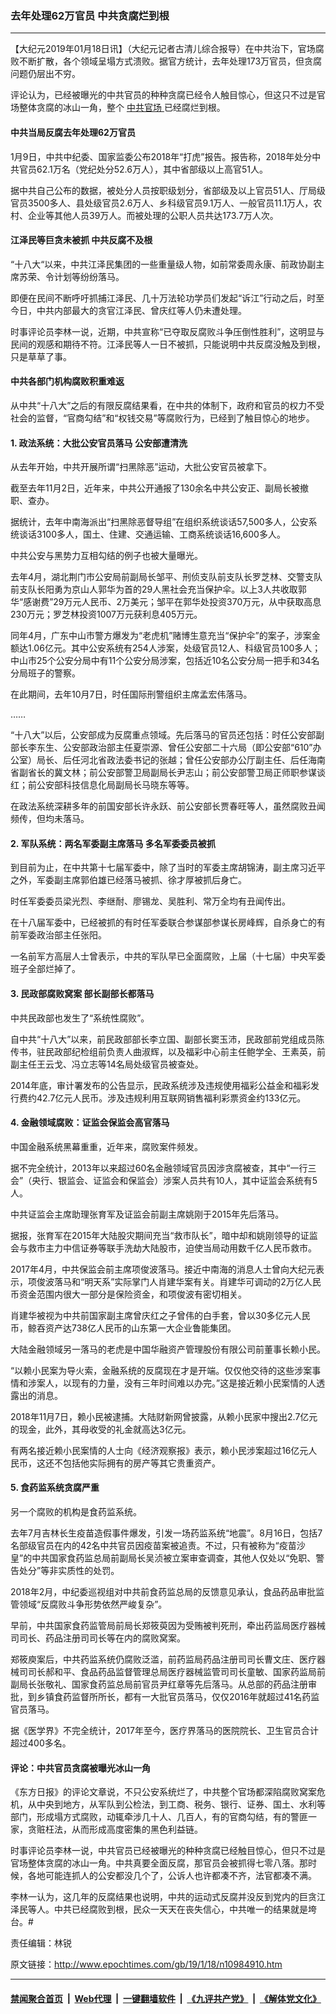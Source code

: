 ### 去年处理62万官员 中共贪腐烂到根
------------------------

<p>
 【大纪元2019年01月18日讯】（大纪元记者古清儿综合报导）在中共治下，官场腐败不断扩散，各个领域呈塌方式溃败。据官方统计，去年处理173万官员，但贪腐问题仍层出不穷。
</p>
<p>
 评论认为，已经被曝光的中共官员的种种贪腐已经令人触目惊心，但这只不过是官场整体贪腐的冰山一角，整个
 <a href="http://www.epochtimes.com/gb/tag/%E4%B8%AD%E5%85%B1%E5%AE%98%E5%9C%BA.html">
  中共官场
 </a>
 已经腐烂到根。
</p>
<h4>
 中共当局反腐去年处理62万官员
</h4>
<p>
 1月9日，中共中纪委、国家监委公布2018年“打虎”报告。报告称，2018年处分中共官员62.1万名（党纪处分52.6万人），其中省部级以上高官51人。
</p>
<p>
 据中共自己公布的数据，被处分人员按职级划分，省部级及以上官员51人、厅局级官员3500多人、县处级官员2.6万人、乡科级官员9.1万人、一般官员11.1万人，农村、企业等其他人员39万人。而被处理的公职人员共达173.7万人次。
</p>
<h4>
 江泽民等巨贪未被抓 中共反腐不及根
</h4>
<p>
 “十八大“以来，中共江泽民集团的一些重量级人物，如前常委周永康、前政协副主席苏荣、令计划等纷纷落马。
</p>
<p>
 即便在民间不断呼吁抓捕江泽民、几十万法轮功学员们发起“诉江”行动之后，时至今日，中共内部最大的贪官江泽民、曾庆红等人仍未遭处理。
</p>
<p>
 时事评论员李林一说，近期，中共宣称“已夺取反腐败斗争压倒性胜利”，这明显与民间的观感和期待不符。江泽民等人一日不被抓，只能说明中共反腐没触及到根，只是草草了事。
</p>
<h4>
 中共各部门机构腐败积重难返
</h4>
<p>
 从中共“十八大”之后的有限反腐结果看，在中共的体制下，政府和官员的权力不受社会的监督，“官商勾结”和“权钱交易”等腐败行为，已经到了触目惊心的地步。
</p>
<h4>
 1. 政法系统：大批公安官员落马 公安部遭清洗
</h4>
<p>
 从去年开始，中共开展所谓“扫黑除恶”运动，大批公安官员被拿下。
</p>
<p>
 截至去年11月2日，近年来，中共公开通报了130余名中共公安正、副局长被撤职、查办。
</p>
<p>
 据统计，去年中南海派出“扫黑除恶督导组”在组织系统谈话57,500多人，公安系统谈话3100多人，国土、住建、交通运输、工商系统谈话16,600多人。
</p>
<p>
 中共公安与黑势力互相勾结的例子也被大量曝光。
</p>
<p>
 去年4月，湖北荆门市公安局前副局长邹平、刑侦支队前支队长罗芝林、交警支队前支队长阳勇为京山人郭华为首的29人黑社会充当保护伞。以上3人共收取郭华“感谢费”29万元人民币、2万美元；邹平在郭华处投资370万元，从中获取高息230万元；罗芝林投资1007万元获利息405万元。
</p>
<p>
 同年4月，广东中山市警方爆发为“老虎机”赌博生意充当“保护伞”的案子，涉案金额达1.06亿元。其中公安系统有254人涉案，处级官员12人、科级官员100多人；中山市25个公安分局中有11个公安分局涉案，包括近10名公安分局一把手和34名分局班子的警察。
</p>
<p>
 在此期间，去年10月7日，时任国际刑警组织主席孟宏伟落马。
</p>
<p>
 ……
</p>
<p>
 “十八大”以后，公安部成为反腐重点领域。先后落马的官员还包括：时任公安部副部长李东生、公安部政治部主任夏崇源、曾任公安部二十六局（即公安部“610”办公室）局长、后任河北省政法委书记的张越；曾任公安部办公厅副主任、后任海南省副省长的冀文林；前公安部警卫局副局长尹志山；前公安部警卫局正师职参谋谈红；前公安部科技信息化局副局长马晓东等等。
</p>
<p>
 在政法系统深耕多年的前国安部长许永跃、前公安部长贾春旺等人，虽然腐败丑闻频传，但均未落马。
</p>
<h4>
 2. 军队系统：两名军委副主席落马 多名军委委员被抓
</h4>
<p>
 到目前为止，在中共第十七届军委中，除了当时的军委主席胡锦涛，副主席习近平之外，军委副主席郭伯雄已经落马被抓、徐才厚被抓后身亡。
</p>
<p>
 时任军委委员梁光烈、李继耐、廖锡龙、吴胜利、常万全均有丑闻传出。
</p>
<p>
 在十八届军委中，已经被抓的有时任军委联合参谋部参谋长房峰辉，自杀身亡的有前军委政治部主任张阳。
</p>
<p>
 一名前军方高层人士曾表示，中共的军队早已全面腐败，上届（十七届）中央军委班子全部烂掉了。
</p>
<h4>
 3. 民政部腐败窝案 部长副部长都落马
</h4>
<p>
 中共民政部也发生了“系统性腐败”。
</p>
<p>
 自中共“十八大”以来，前民政部部长李立国、副部长窦玉沛，民政部前党组成员陈传书，驻民政部纪检组前负责人曲淑辉，以及福彩中心前主任鲍学全、王素英，前副主任王云戈、冯立志等14名局处级官员被查处。
</p>
<p>
 2014年底，审计署发布的公告显示，民政系统涉及违规使用福彩公益金和福彩发行费约42.7亿元人民币。涉及违规利用互联网销售福利彩票资金约133亿元。
</p>
<h4>
 4. 金融领域腐败：证监会保监会高官落马
</h4>
<p>
 中国金融系统黑幕重重，近年来，腐败案件频发。
</p>
<p>
 据不完全统计，2013年以来超过60名金融领域官员因涉贪腐被查，其中“一行三会”（央行、银监会、证监会和保监会）涉案人员共有10人，其中证监会系统有5人。
</p>
<p>
 中共证监会主席助理张育军及证监会前副主席姚刚于2015年先后落马。
</p>
<p>
 据报，张育军在2015年大陆股灾期间充当“救市队长”，暗中却和姚刚领导的证监会与救市主力中信证券等联手洗劫大陆股市，迫使当局动用数千亿人民币救市。
</p>
<p>
 2017年4月，中共保监会前主席项俊波落马。接近中南海的消息人士曾向大纪元表示，项俊波落马和“明天系”实际掌门人肖建华案有关。肖建华可调动的2万亿人民币资金范围内很大一部分是保险资金，和项俊波有密切相关。
</p>
<p>
 肖建华被视为中共前国家副主席曾庆红之子曾伟的白手套，曾以30多亿元人民币，鲸吞资产达738亿人民币的山东第一大企业鲁能集团。
</p>
<p>
 大陆金融领域另一落马的老虎是中国华融资产管理股份有限公司前董事长赖小民。
</p>
<p>
 “以赖小民案为导火索，金融系统的反腐现在才是开端。仅仅他交待的这些涉案事情和涉案人，以现有的力量，没有三年时间难以办完。”这是接近赖小民案情的人透露出的消息。
</p>
<p>
 2018年11月7日，赖小民被逮捕。大陆财新网曾披露，从赖小民家中搜出2.7亿元的现金，此外，其母收受的礼金就高达3亿元。
</p>
<p>
 有两名接近赖小民案情的人士向《经济观察报》表示，赖小民涉案超过16亿元人民币，这还不包括他实际拥有的房产等其它贵重资产。
</p>
<h4>
 5. 食药监系统贪腐严重
</h4>
<p>
 另一个腐败的机构是食药监系统。
</p>
<p>
 去年7月吉林长生疫苗造假事件爆发，引发一场药监系统“地震”。8月16日，包括7名部级官员在内的42名中共官员因疫苗案被追责。不过，只有被称为“疫苗沙皇”的中共国家食药监总局前副局长吴浈被立案审查调查，其他人仅处以“免职、警告处分”等非实质性的处罚。
</p>
<p>
 2018年2月，中纪委巡视组对中共前食药监总局的反馈意见承认，食品药品审批监管领域“反腐败斗争形势依然严峻复杂”。
</p>
<p>
 早前，中共国家食药监管局前局长郑筱萸因为受贿被判死刑，牵出药监局医疗器械司司长、药品注册司司长等在内的腐败窝案。
</p>
<p>
 郑筱庾案后，中共药监系统仍腐败泛滥，前药监局药品注册司司长曹文庄、医疗器械司司长郝和平、食品药品监督管理总局医疗器械监管司司长童敏、国家药监局前副局长张敬礼、国家食药监总局前官员尹红章等先后落马。从总部的药品注册审批，到乡镇食药监督所所长，都有一大批官员落马，仅仅2016年就超过41名药监官员落马。
</p>
<p>
 据《医学界》不完全统计，2017年至今，医疗界落马的医院院长、卫生官员合计超过400多名。
</p>
<h4>
 评论：中共官员贪腐被曝光冰山一角
</h4>
<p>
 《东方日报》的评论文章说，不只公安系统烂了，中共整个官场都深陷腐败窝案危机，从中央到地方，从军队到公检法，到工商、税务、银行、证券、国土、水利等部门，形成塌方式腐败，动辄牵涉几十人、几百人，有的官商勾结，有的警匪一家，贪赃枉法，从而形成高度密集的黑色利益链。
</p>
<p>
 时事评论员李林一说，中共官员已经被曝光的种种贪腐已经触目惊心，但只不过是官场整体贪腐的冰山一角。中共真要全面反腐，那官员会被抓得七零八落。那时候，各地可能连抓人的公安都没几个了，公诉人也许都凑不齐，法官都凑不满。
</p>
<p>
 李林一认为，这几年的反腐结果也说明，中共的运动式反腐并没反到党内的巨贪江泽民等人。中共已经腐败到根，民众一天天在丧失信心，中共唯一的结果就是垮台。#
</p>
<p>
 责任编辑：林锐
</p>

原文链接：http://www.epochtimes.com/gb/19/1/18/n10984910.htm


------------------------
#### [禁闻聚合首页](https://github.com/gfw-breaker/banned-news/blob/master/README.md) &nbsp;|&nbsp; [Web代理](https://github.com/gfw-breaker/open-proxy/blob/master/README.md) &nbsp;|&nbsp; [一键翻墙软件](https://github.com/gfw-breaker/nogfw/blob/master/README.md) &nbsp;|&nbsp; [《九评共产党》](https://github.com/gfw-breaker/9ping.md/blob/master/README.md#九评之一评共产党是什么) &nbsp;|&nbsp; [《解体党文化》](https://github.com/gfw-breaker/jtdwh.md/blob/master/README.md#绪论)